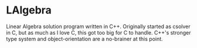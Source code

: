 # LAlgebra
Linear Algebra solution program written in C++. Originally started as csolver in C, but as much as I love C, this got too big for C to handle. C++'s stronger type system and object-orientation are a no-brainer at this point.
